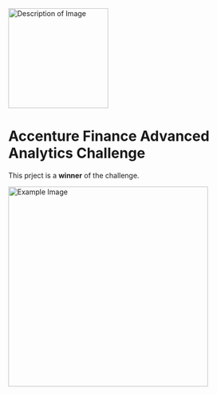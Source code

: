 <img src="https://upload.wikimedia.org/wikipedia/commons/thumb/c/cd/Accenture.svg/1280px-Accenture.svg.png" alt="Description of Image" width="200">

# Accenture Finance Advanced Analytics Challenge
This prject is a **winner** of the challenge.

<img src="https://github.com/Andrey-Sumin/Accenture-Dashboard-Challenge/blob/main/Accenture certificate.png" alt="Example Image" width="400">


